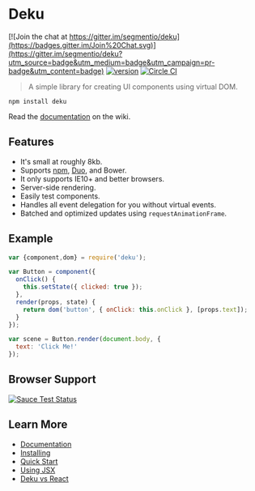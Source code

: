 # Deku

[![Join the chat at https://gitter.im/segmentio/deku](https://badges.gitter.im/Join%20Chat.svg)](https://gitter.im/segmentio/deku?utm_source=badge&utm_medium=badge&utm_campaign=pr-badge&utm_content=badge) [![version](https://img.shields.io/npm/v/deku.svg?style=flat-square)](https://www.npmjs.com/package/deku) [![Circle CI](https://img.shields.io/circleci/project/BrightFlair/PHP.Gt.svg?style=flat-square)](https://circleci.com/gh/segmentio/deku)

> A simple library for creating UI components using virtual DOM.

```
npm install deku
``` 

Read the [documentation](https://github.com/segmentio/deku/wiki) on the wiki.

## Features

* It's small at roughly 8kb. 
* Supports [npm](https://www.npmjs.com/package/deku), [Duo](https://github.com/duojs/duo), and Bower.
* It only supports IE10+ and better browsers.
* Server-side rendering.
* Easily test components.
* Handles all event delegation for you without virtual events.
* Batched and optimized updates using `requestAnimationFrame`.

## Example

```js
var {component,dom} = require('deku');

var Button = component({
  onClick() {
    this.setState({ clicked: true });
  },
  render(props, state) {
    return dom('button', { onClick: this.onClick }, [props.text]);
  }
});

var scene = Button.render(document.body, {
  text: 'Click Me!'
});
```

## Browser Support

[![Sauce Test Status](https://saucelabs.com/browser-matrix/deku.svg)](https://saucelabs.com/u/deku)

## Learn More

* [Documentation](https://github.com/segmentio/deku/wiki)
* [Installing](https://github.com/segmentio/deku/wiki/Installing)
* [Quick Start](https://github.com/segmentio/deku/wiki/Quick-Start)
* [Using JSX](https://github.com/segmentio/deku/wiki/Using-JSX)
* [Deku vs React](https://github.com/segmentio/deku/wiki/Deku-vs-React)
